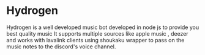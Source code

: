 # Hydrogen
Hydrogen is a well developed music bot developed in node js to provide you best quality music 
It supports multiple sources like apple music , deezer and works with lavalink clients using shoukaku wrapper to pass on the music notes to the discord's voice channel.
